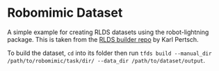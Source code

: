 # Robomimic Dataset

A simple example for creating RLDS datasets using the robot-lightning package. This is taken from the [RLDS builder repo](https://github.com/kpertsch/rlds_dataset_builder) by Karl Pertsch.

To build the dataset, `cd` into its folder then run `tfds build --manual_dir /path/to/robomimic/task/dir/ --data_dir /path/to/dataset/output`.
